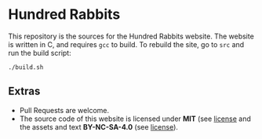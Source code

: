 # Hundred Rabbits

This repository is the sources for the Hundred Rabbits website. The website is written in C, and requires `gcc` to build. To rebuild the site, go to `src` and run the build script:

```
./build.sh
```

## Extras

- Pull Requests are welcome.
- The source code of this website is licensed under **MIT** (see [license](LICENSE.mit.md) and the assets and text **BY-NC-SA-4.0** (see [license](LICENSE.by-nc-sa-4.0.md)).
